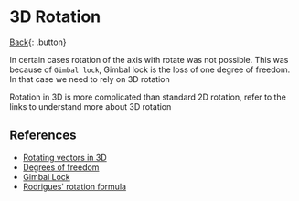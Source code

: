 # 3D Rotation

[Back](../../index.md#geometry){: .button}

In certain cases rotation of the axis with rotate was not possible.
This was because of `Gimbal lock`, Gimbal lock is the loss of one degree of freedom. In that case we need to rely on 3D rotation

Rotation in 3D is more complicated than standard 2D rotation, refer to the links to understand more about 3D rotation

## References

- [Rotating vectors in 3D](https://behreajj.medium.com/3d-rotations-in-processing-vectors-matrices-quaternions-10e2fed5f0a3)
- [Degrees of freedom](https://en.wikipedia.org/wiki/Degrees_of_freedom_(mechanics))
- [Gimbal Lock](https://en.wikipedia.org/wiki/Gimbal_lock)
- [Rodrigues' rotation formula](https://en.wikipedia.org/wiki/Rodrigues%27_rotation_formula#Derivation)
